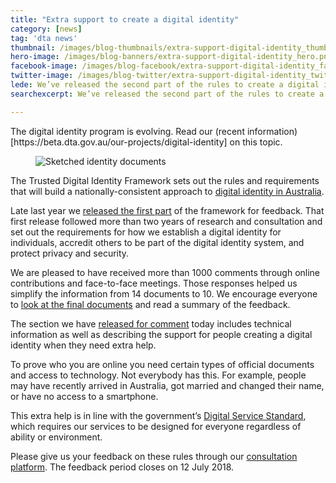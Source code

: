 ```yaml
---
title: "Extra support to create a digital identity"
category: [news]
tag: 'dta news'
thumbnail: /images/blog-thumbnails/extra-support-digital-identity_thumb.png
hero-image: /images/blog-banners/extra-support-digital-identity_hero.png
facebook-image: /images/blog-facebook/extra-support-digital-identity_facebook.png
twitter-image: /images/blog-twitter/extra-support-digital-identity_twitter.png
lede: We’ve released the second part of the rules to create a digital identity for public comment, describing support available to people who need extra help.
searchexcerpt: We’ve released the second part of the rules to create a digital identity for public comment, describing support available to people who need extra help.

---
```


<p class="callout">The digital identity program is evolving. Read our (recent information)[https://beta.dta.gov.au/our-projects/digital-identity] on this topic.</p>

<figure>
  <img src="{{ site.url }}{{ site.baseurl }}{{ page.hero-image }}" alt="Sketched identity documents">
</figure>

The Trusted Digital Identity Framework sets out the rules and requirements that will build a nationally-consistent approach to [digital identity in Australia](https://beta.dta.gov.au/our-projects/digital-identity).

Late last year we [released the first part](https://beta.dta.gov.au/news/digital-id-another-step-closer) of the framework for feedback. That first release followed more than two years of research and consultation and set out the requirements for how we establish a digital identity for individuals, accredit others to be part of the digital identity system, and protect privacy and security.

We are pleased to have received more than 1000 comments through online contributions and face-to-face meetings. Those responses helped us simplify the information from 14 documents to 10. We encourage everyone to [look at the final documents](https://beta.dta.gov.au/our-projects/digital-identity/trusted-digital-identity-framework) and read a summary of the feedback.

The section we have [released for comment](https://engage.digital.gov.au) today includes technical information as well as describing the support for people creating a digital identity when they need extra help.

To prove who you are online you need certain types of official documents and access to technology. Not everybody has this. For example, people may have recently arrived in Australia, got married and changed their name, or have no access to a smartphone.  

This extra help is in line with the government’s [Digital Service Standard](https://beta.dta.gov.au/help-and-advice/digital-service-standard), which requires our services to be designed for everyone regardless of ability or environment.

Please give us your feedback on these rules through our [consultation platform](https://engage.digital.gov.au). The feedback period closes on 12 July 2018.
